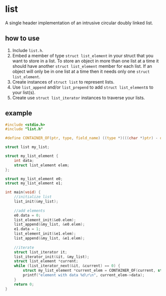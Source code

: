 # list

A single header implementation of an intrusive circular doubly linked list.

## how to use

1. Include `list.h`.
2. Embed a member of type `struct list_element` in your struct that you want to store in a list. To store an object in more than one list at a time it should have another `struct list_element` member for each list. If an object will only be in one list at a time then it needs only one `struct list_element`.
3. Create instances of `struct list` to represent lists.
4. Use `list_append` and/or `list_prepend` to add `struct list_element`s to your list(s).
5. Create use `struct list_iterator` instances to traverse your lists.

## example

```c
#include <stdio.h>
#include "list.h"

#define CONTAINER_OF(ptr, type, field_name) ((type *)(((char *)ptr) - offsetof(type, field_name)))

struct list my_list;

struct my_list_element {
    int data;
    struct list_element elem;
};

struct my_list_element e0;
struct my_list_element e1;

int main(void) {
    //initialize list
    list_init(&my_list);
    
    //add elements
    e0.data = 0;
    list_element_init(&e0.elem);
    list_append(&my_list, &e0.elem);
    e1.data = 1;
    list_element_init(&e1.elem);
    list_append(&my_list, &e1.elem);
    
    //iterate
    struct list_iterator it;
    list_iterator_init(&it, &my_list);
    struct list_element *current;
    while (list_iterator_next(&it, &current) == 0) {
        struct my_list_element *current_elem = CONTAINER_OF(current, struct my_list_element, elem);
        printf("element with data %d\r\n", current_elem->data);
    }
    return 0;
}

```
